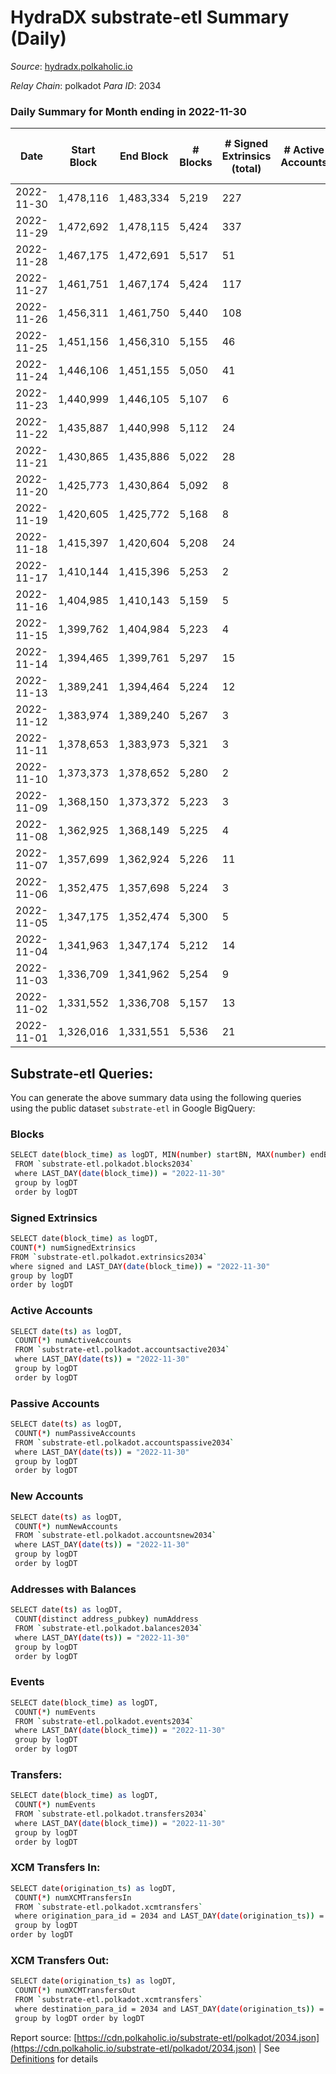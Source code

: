 # HydraDX substrate-etl Summary (Daily)

_Source_: [hydradx.polkaholic.io](https://hydradx.polkaholic.io)

*Relay Chain*: polkadot
*Para ID*: 2034



### Daily Summary for Month ending in 2022-11-30


| Date | Start Block | End Block | # Blocks | # Signed Extrinsics (total) | # Active Accounts | # Passive | # New | # Addresses with Balances | # Events | # Transfers | # XCM Transfers In | # XCM Transfers Out | Issues | 
| ---- | ----------- | --------- | -------- | --------------------------- | ----------------- | --------- | ----- | ------------------------- | -------- | ----------- | ------------------ | ------------------- | ------ |
| 2022-11-30 | 1,478,116 | 1,483,334 | 5,219 | 227 |  |  |  | 22,421 | 22,834 | 114  |   |   |  |
| 2022-11-29 | 1,472,692 | 1,478,115 | 5,424 | 337 |  |  |  | 22,392 | 18,748 | 171  |   |   |  |
| 2022-11-28 | 1,467,175 | 1,472,691 | 5,517 | 51 |  |  |  | 22,348 | 17,005 |   |   |   |  |
| 2022-11-27 | 1,461,751 | 1,467,174 | 5,424 | 117 |  |  |  |  | 16,841 |   |   |   |  |
| 2022-11-26 | 1,456,311 | 1,461,750 | 5,440 | 108 |  |  |  | 22,348 | 16,936 |   |   |   |  |
| 2022-11-25 | 1,451,156 | 1,456,310 | 5,155 | 46 |  |  |  | 22,348 | 15,892 |   |   |   |  |
| 2022-11-24 | 1,446,106 | 1,451,155 | 5,050 | 41 |  |  |  | 22,348 | 16,917 | 144  |   |   |  |
| 2022-11-23 | 1,440,999 | 1,446,105 | 5,107 | 6 |  |  |  | 22,275 | 15,650 | 1  | 1  |   |  |
| 2022-11-22 | 1,435,887 | 1,440,998 | 5,112 | 24 |  |  |  |  | 15,695 |   | 2  |   |  |
| 2022-11-21 | 1,430,865 | 1,435,886 | 5,022 | 28 |  |  |  | 22,275 | 15,406 |   |   |   |  |
| 2022-11-20 | 1,425,773 | 1,430,864 | 5,092 | 8 |  |  |  |  | 15,539 |   |   |   |  |
| 2022-11-19 | 1,420,605 | 1,425,772 | 5,168 | 8 |  |  |  |  | 15,839 |   |   |   |  |
| 2022-11-18 | 1,415,397 | 1,420,604 | 5,208 | 24 |  |  |  | 22,272 | 15,960 | 3  |   |   |  |
| 2022-11-17 | 1,410,144 | 1,415,396 | 5,253 | 2 |  |  |  |  | 16,012 |   |   |   |  |
| 2022-11-16 | 1,404,985 | 1,410,143 | 5,159 | 5 |  |  |  |  | 15,793 |   |   |   |  |
| 2022-11-15 | 1,399,762 | 1,404,984 | 5,223 | 4 |  |  |  | 22,272 | 15,929 |   |   |   |  |
| 2022-11-14 | 1,394,465 | 1,399,761 | 5,297 | 15 |  |  |  |  | 16,195 |   |   |   |  |
| 2022-11-13 | 1,389,241 | 1,394,464 | 5,224 | 12 |  |  |  |  | 16,007 |   |   |   |  |
| 2022-11-12 | 1,383,974 | 1,389,240 | 5,267 | 3 |  |  |  |  | 16,054 |   |   |   |  |
| 2022-11-11 | 1,378,653 | 1,383,973 | 5,321 | 3 |  |  |  | 22,269 | 16,287 |   |   |   |  |
| 2022-11-10 | 1,373,373 | 1,378,652 | 5,280 | 2 |  |  |  |  | 16,096 |   |   |   |  |
| 2022-11-09 | 1,368,150 | 1,373,372 | 5,223 | 3 |  |  |  |  | 15,919 |   |   |   |  |
| 2022-11-08 | 1,362,925 | 1,368,149 | 5,225 | 4 |  |  |  |  | 15,993 |   |   |   |  |
| 2022-11-07 | 1,357,699 | 1,362,924 | 5,226 | 11 |  |  |  |  | 15,957 |   |   |   |  |
| 2022-11-06 | 1,352,475 | 1,357,698 | 5,224 | 3 |  |  |  |  | 15,928 |   |   |   |  |
| 2022-11-05 | 1,347,175 | 1,352,474 | 5,300 | 5 |  |  |  | 22,269 | 16,217 |   |   |   |  |
| 2022-11-04 | 1,341,963 | 1,347,174 | 5,212 | 14 |  |  |  | 22,269 | 18,473 |   |   |   |  |
| 2022-11-03 | 1,336,709 | 1,341,962 | 5,254 | 9 |  |  |  | 22,269 | 25,998 | 2,555  |   |   |  |
| 2022-11-02 | 1,331,552 | 1,336,708 | 5,157 | 13 |  |  |  | 21,155 | 15,753 |   |   |   |  |
| 2022-11-01 | 1,326,016 | 1,331,551 | 5,536 | 21 |  |  |  | 21,155 | 16,909 |   |   |   |  |

## Substrate-etl Queries:
You can generate the above summary data using the following queries using the public dataset `substrate-etl` in Google BigQuery:

### Blocks
```bash
SELECT date(block_time) as logDT, MIN(number) startBN, MAX(number) endBN, COUNT(*) numBlocks 
 FROM `substrate-etl.polkadot.blocks2034`  
 where LAST_DAY(date(block_time)) = "2022-11-30" 
 group by logDT 
 order by logDT
```

### Signed Extrinsics
```bash
SELECT date(block_time) as logDT, 
COUNT(*) numSignedExtrinsics 
FROM `substrate-etl.polkadot.extrinsics2034`  
where signed and LAST_DAY(date(block_time)) = "2022-11-30" 
group by logDT 
order by logDT
```

### Active Accounts
```bash
SELECT date(ts) as logDT, 
 COUNT(*) numActiveAccounts 
 FROM `substrate-etl.polkadot.accountsactive2034` 
 where LAST_DAY(date(ts)) = "2022-11-30" 
 group by logDT 
 order by logDT
```

### Passive Accounts
```bash
SELECT date(ts) as logDT, 
 COUNT(*) numPassiveAccounts 
 FROM `substrate-etl.polkadot.accountspassive2034` 
 where LAST_DAY(date(ts)) = "2022-11-30" 
 group by logDT 
 order by logDT
```

### New Accounts
```bash
SELECT date(ts) as logDT, 
 COUNT(*) numNewAccounts 
 FROM `substrate-etl.polkadot.accountsnew2034` 
 where LAST_DAY(date(ts)) = "2022-11-30" 
 group by logDT
 order by logDT
```

### Addresses with Balances
```bash
SELECT date(ts) as logDT,
 COUNT(distinct address_pubkey) numAddress 
 FROM `substrate-etl.polkadot.balances2034` 
 where LAST_DAY(date(ts)) = "2022-11-30" 
 group by logDT 
 order by logDT
```

### Events
```bash
SELECT date(block_time) as logDT, 
 COUNT(*) numEvents 
 FROM `substrate-etl.polkadot.events2034` 
 where LAST_DAY(date(block_time)) = "2022-11-30" 
 group by logDT 
 order by logDT
```

### Transfers:
```bash
SELECT date(block_time) as logDT, 
 COUNT(*) numEvents 
 FROM `substrate-etl.polkadot.transfers2034` 
 where LAST_DAY(date(block_time)) = "2022-11-30" 
 group by logDT 
 order by logDT
```

### XCM Transfers In:
```bash
SELECT date(origination_ts) as logDT, 
 COUNT(*) numXCMTransfersIn 
 FROM `substrate-etl.polkadot.xcmtransfers` 
 where origination_para_id = 2034 and LAST_DAY(date(origination_ts)) = "2022-11-30" 
 group by logDT 
order by logDT
```

### XCM Transfers Out:
```bash
SELECT date(origination_ts) as logDT, 
 COUNT(*) numXCMTransfersOut 
 FROM `substrate-etl.polkadot.xcmtransfers` 
 where destination_para_id = 2034 and LAST_DAY(date(origination_ts)) = "2022-11-30" 
 group by logDT order by logDT
```


Report source: [https://cdn.polkaholic.io/substrate-etl/polkadot/2034.json](https://cdn.polkaholic.io/substrate-etl/polkadot/2034.json) | See [Definitions](/DEFINITIONS.md) for details
